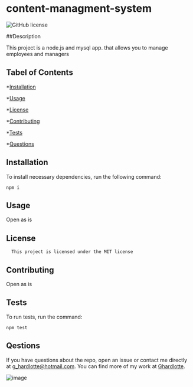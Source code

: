 # content-managment-system
![GitHub license](https://img.shields.io/badge/license-MIT-blue.svg)

##Description

This project is a node.js and mysql app. that allows you to manage employees and managers

## Tabel of Contents

*[Installation](#installation)

*[Usage](#usage)

*[License](#license)

*[Contributing](#contributing)

*[Tests](#tests)

*[Questions](#questions)

## Installation

To install necessary dependencies, run the following command:

```
npm i
```

## Usage

Open as is

## License
      
      This project is licensed under the MIT license

## Contributing

Open as is

## Tests

To run tests, run the command:

```
npm test
```

## Qestions

If you have questions about the repo, open an issue or contact me directly at g_hardlotte@hotmail.com.  You can find more of my work at [Ghardlotte](https://github.com/Ghardlotte/).

![image](https://user-images.githubusercontent.com/70107564/100567606-826f2900-328e-11eb-9f4c-9fa614ba3855.png)
